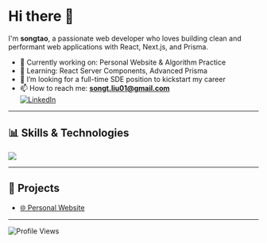 # Hi there 👋

I'm **songtao**, a passionate web developer who loves building clean and performant web applications with React, Next.js, and Prisma.  

- 🔭 Currently working on: Personal Website & Algorithm Practice  
- 🌱 Learning: React Server Components, Advanced Prisma  
- 🤔 I’m looking for a full-time SDE position to kickstart my career  
- 📫 How to reach me: **songt.liu01@gmail.com**  
[![LinkedIn](https://img.shields.io/badge/LinkedIn-Connect-blue?style=flat-square&logo=linkedin)](https://www.linkedin.com/in/songtao-liu-75a36b289)

---

## 📊 Skills & Technologies

<p align="left">
  <img src="https://skillicons.dev/icons?i=js,ts,react,nextjs,nodejs,prisma,html,css,tailwind,git,github" />
</p>

---

## 🚀 Projects

- [🌐 Personal Website](https://www.songtao.info)  

---

![Profile Views](https://komarev.com/ghpvc/?username=BolleanCC&color=blue)
